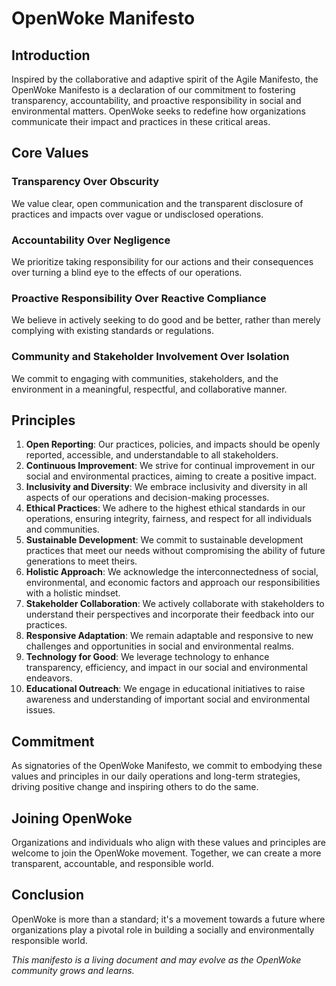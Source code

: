 # OpenWoke Manifesto

## Introduction
Inspired by the collaborative and adaptive spirit of the Agile Manifesto, the OpenWoke Manifesto is a declaration of our commitment to fostering transparency, accountability, and proactive responsibility in social and environmental matters. OpenWoke seeks to redefine how organizations communicate their impact and practices in these critical areas.

## Core Values

### Transparency Over Obscurity
We value clear, open communication and the transparent disclosure of practices and impacts over vague or undisclosed operations.

### Accountability Over Negligence
We prioritize taking responsibility for our actions and their consequences over turning a blind eye to the effects of our operations.

### Proactive Responsibility Over Reactive Compliance
We believe in actively seeking to do good and be better, rather than merely complying with existing standards or regulations.

### Community and Stakeholder Involvement Over Isolation
We commit to engaging with communities, stakeholders, and the environment in a meaningful, respectful, and collaborative manner.

## Principles

1. **Open Reporting**: Our practices, policies, and impacts should be openly reported, accessible, and understandable to all stakeholders.
2. **Continuous Improvement**: We strive for continual improvement in our social and environmental practices, aiming to create a positive impact.
3. **Inclusivity and Diversity**: We embrace inclusivity and diversity in all aspects of our operations and decision-making processes.
4. **Ethical Practices**: We adhere to the highest ethical standards in our operations, ensuring integrity, fairness, and respect for all individuals and communities.
5. **Sustainable Development**: We commit to sustainable development practices that meet our needs without compromising the ability of future generations to meet theirs.
6. **Holistic Approach**: We acknowledge the interconnectedness of social, environmental, and economic factors and approach our responsibilities with a holistic mindset.
7. **Stakeholder Collaboration**: We actively collaborate with stakeholders to understand their perspectives and incorporate their feedback into our practices.
8. **Responsive Adaptation**: We remain adaptable and responsive to new challenges and opportunities in social and environmental realms.
9. **Technology for Good**: We leverage technology to enhance transparency, efficiency, and impact in our social and environmental endeavors.
10. **Educational Outreach**: We engage in educational initiatives to raise awareness and understanding of important social and environmental issues.

## Commitment
As signatories of the OpenWoke Manifesto, we commit to embodying these values and principles in our daily operations and long-term strategies, driving positive change and inspiring others to do the same.

## Joining OpenWoke
Organizations and individuals who align with these values and principles are welcome to join the OpenWoke movement. Together, we can create a more transparent, accountable, and responsible world.

## Conclusion
OpenWoke is more than a standard; it's a movement towards a future where organizations play a pivotal role in building a socially and environmentally responsible world.

_This manifesto is a living document and may evolve as the OpenWoke community grows and learns._
